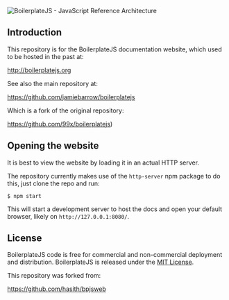 ![BoilerplateJS - JavaScript Reference Architecture](./images/logo.jpg)

## Introduction ##
This repository is for the BoilerplateJS documentation website, which used to be hosted in the past at:

http://boilerplatejs.org

See also the main repository at:

https://github.com/jamiebarrow/boilerplatejs

Which is a fork of the original repository:

https://github.com/99x/boilerplatejs)

## Opening the website ##
It is best to view the website by loading it in an actual HTTP server.

The repository currently makes use of the `http-server` npm package to do this, just clone the repo and run:

```shell
$ npm start
```

This will start a development server to host the docs and open your default browser, likely on `http://127.0.0.1:8080/`.

## License ##
BoilerplateJS code is free for commercial and non-commercial deployment and distribution. BoilerplateJS is released under the [MIT License](http://www.opensource.org/licenses/mit-license.php).

This repository was forked from:

https://github.com/hasith/bpjsweb
